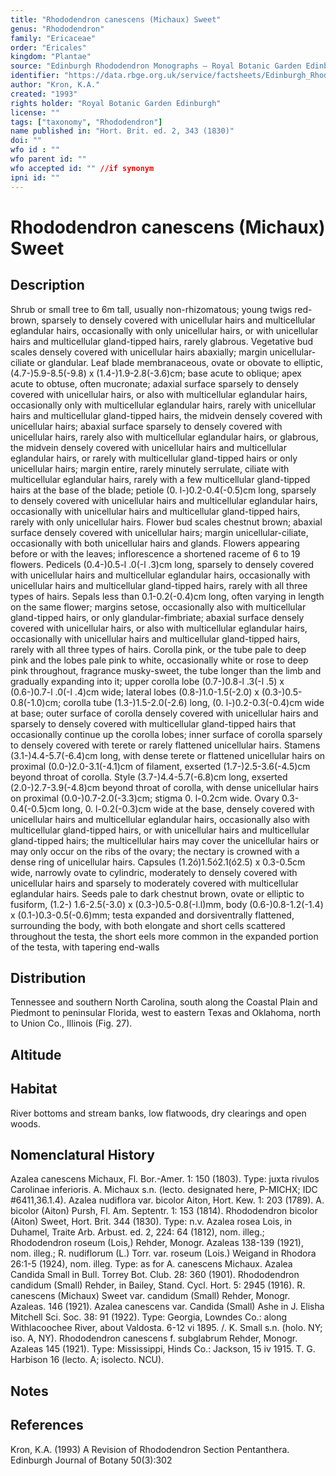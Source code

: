 ```yaml
---
title: "Rhododendron canescens (Michaux) Sweet"
genus: "Rhododendron"
family: "Ericaceae"
order: "Ericales"
kingdom: "Plantae"
source: "Edinburgh Rhododendron Monographs – Royal Botanic Garden Edinburgh"
identifier: "https://data.rbge.org.uk/service/factsheets/Edinburgh_Rhododendron_Monographs.xhtml"
author: "Kron, K.A."
created: "1993"
rights holder: "Royal Botanic Garden Edinburgh"
license: ""
tags: ["taxonomy", "Rhododendron"]
name published in: "Hort. Brit. ed. 2, 343 (1830)"
doi: ""
wfo id : ""
wfo parent id: ""
wfo accepted id: "" //if synonym                      
ipni id: ""
---
```


                       

# Rhododendron canescens (Michaux) Sweet

## Description
Shrub or small tree to 6m tall, usually non-rhizomatous; young twigs red-brown, sparsely to densely covered with unicellular hairs and multicellular eglandular hairs, occasionally with only unicellular hairs, or with unicellular hairs and multicellular gland-tipped hairs, rarely glabrous. Vegetative bud scales densely covered with unicellular hairs abaxially; margin unicellular-ciliate or glandular. Leaf blade membranaceous, ovate or obovate to elliptic, (4.7-)5.9-8.5(-9.8) x (1.4-)1.9-2.8(-3.6)cm; base acute to oblique; apex acute to obtuse, often mucronate; adaxial surface sparsely to densely covered with unicellular hairs, or also with multicellular eglandular hairs, occasionally only with multicellular eglandular hairs, rarely with unicellular hairs and multicellular gland-tipped hairs, the midvein densely covered with unicellular hairs; abaxial surface sparsely to densely covered with unicellular hairs, rarely also with multicellular eglandular hairs, or glabrous, the midvein densely covered with unicellular hairs and multicellular eglandular hairs, or rarely with multicellular gland-tipped hairs or only unicellular hairs; margin entire, rarely minutely serrulate, ciliate with multicellular eglandular hairs, rarely with a few multicellular gland-tipped hairs at the base of the blade; petiole (0. l-)0.2-0.4(-0.5)cm long, sparsely to densely covered with unicellular hairs and multicellular eglandular hairs, occasionally with unicellular hairs and multicellular gland-tipped hairs, rarely with only unicellular hairs. Flower bud scales chestnut brown; abaxial surface densely covered with unicellular hairs; margin unicellular-ciliate, occasionally with both unicellular hairs and glands. Flowers appearing before or with the leaves; inflorescence a shortened raceme of 6 to 19 flowers. Pedicels (0.4-)0.5-l .0(-l .3)cm long, sparsely to densely covered with unicellular hairs and multicellular eglandular hairs, occasionally with unicellular hairs and multicellular gland-tipped hairs, rarely with all three types of hairs. Sepals less than 0.1-0.2(-0.4)cm long, often varying in length on the same flower; margins setose, occasionally also with multicellular gland-tipped hairs, or only glandular-fimbriate; abaxial surface densely covered with unicellular hairs, or also with multicellular eglandular hairs, occasionally with unicellular hairs and multicellular gland-tipped hairs, rarely with all three types of hairs. Corolla pink, or the tube pale to deep pink and the lobes pale pink to white, occasionally white or rose to deep pink throughout, fragrance musky-sweet, the tube longer than the limb and gradually expanding into it; upper corolla lobe (0.7-)0.8-l .3(-l .5) x (0.6-)0.7-l .0(-l .4)cm wide; lateral lobes (0.8-)1.0-1.5(-2.0) x (0.3-)0.5-0.8(-1.0)cm; corolla tube (1.3-)1.5-2.0(-2.6) long, (0. l-)0.2-0.3(-0.4)cm wide at base; outer surface of corolla densely covered with unicellular hairs and sparsely to densely covered with multicellular gland-tipped hairs that occasionally continue up the corolla lobes; inner surface of corolla sparsely to densely covered with terete or rarely flattened unicellular hairs. Stamens (3.1-)4.4-5.7(-6.4)cm long, with dense terete or flattened unicellular hairs on proximal (0.0-)2.0-3.1(-4.1)cm of filament, exserted (1.7-)2.5-3.6(-4.5)cm beyond throat of corolla. Style (3.7-)4.4-5.7(-6.8)cm long, exserted (2.0-)2.7-3.9(-4.8)cm beyond throat of corolla, with dense unicellular hairs on proximal (0.0-)0.7-2.0(-3.3)cm; stigma 0. l-0.2cm wide. Ovary 0.3-0.4(-0.5)cm long, 0. l-0.2(-0.3)cm wide at the base, densely covered with unicellular hairs and multicellular eglandular hairs, occasionally also with multicellular gland-tipped hairs, or with unicellular hairs and multicellular gland-tipped hairs; the multicellular hairs may cover the unicellular hairs or may only occur on the ribs of the ovary; the nectary is crowned with a dense ring of unicellular hairs. Capsules (1.2ó)1.5ó2.1(ó2.5) x 0.3-0.5cm wide, narrowly ovate to cylindric, moderately to densely covered with unicellular hairs and sparsely to moderately covered with multicellular eglandular hairs. Seeds pale to dark chestnut brown, ovate or elliptic to fusiform, (1.2-) 1.6-2.5(-3.0) x (0.3-)0.5-0.8(-l.l)mm, body (0.6-)0.8-1.2(-1.4) x (0.1-)0.3-0.5(-0.6)mm; testa expanded and dorsiventrally flattened, surrounding the body, with both elongate and short cells scattered throughout the testa, the short eels more common in the expanded portion of the testa, with tapering end-walls

## Distribution
Tennessee and southern North Carolina, south along the Coastal Plain and Piedmont to peninsular Florida, west to eastern Texas and Oklahoma, north to Union Co., Illinois (Fig. 27).

## Altitude


## Habitat
River bottoms and stream banks, low flatwoods, dry clearings and open woods.

## Nomenclatural History
Azalea canescens Michaux, Fl. Bor.-Amer. 1: 150 (1803). Type: juxta rivulos Carolinae inferioris. A. Michaux s.n. (lecto. designated here, P-MICHX; IDC #6411,36.1.4). Azalea nudiflora var. bicolor Aiton, Hort. Kew. 1: 203 (1789). A. bicolor (Aiton) Pursh, Fl. Am. Septentr. 1: 153 (1814). Rhododendron bicolor (Aiton) Sweet, Hort. Brit. 344 (1830). Type: n.v. Azalea rosea Lois, in Duhamel, Traite Arb. Arbust. ed. 2, 224: 64 (1812), nom. illeg.; Rhododendron roseum (Lois,) Rehder, Monogr. Azaleas 138-139 (1921), nom. illeg.; R. nudiflorum (L.) Torr. var. roseum (Lois.) Weigand in Rhodora 26:1-5 (1924), nom. illeg. Type: as for A. canescens Michaux. Azalea Candida Small in Bull. Torrey Bot. Club. 28: 360 (1901). Rhododendron candidum (Small) Rehder, in Bailey, Stand. Cycl. Hort. 5: 2945 (1916). R. canescens (Michaux) Sweet var. candidum (Small) Rehder, Monogr. Azaleas. 146 (1921). Azalea canescens var. Candida (Small) Ashe in J. Elisha Mitchell Sci. Soc. 38: 91 (1922). Type: Georgia, Lowndes Co.: along Withlacoochee River, about Valdosta. 6-12 vi 1895. /. K. Small s.n. (holo. NY; iso. A, NY). Rhododendron canescens f. subglabrum Rehder, Monogr. Azaleas 145 (1921). Type: Mississippi, Hinds Co.: Jackson, 15 iv 1915. T. G. Harbison 16 (lecto. A; isolecto. NCU).
                       
## Notes


## References

Kron, K.A. (1993) A Revision of Rhododendron Section Pentanthera. Edinburgh Journal of Botany 50(3):302
